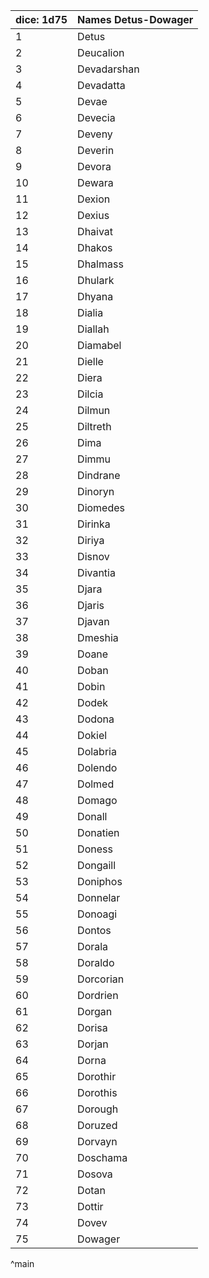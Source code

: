 | dice: 1d75 | Names Detus-Dowager|
| ---- | ---- |
|1|Detus|
|2|Deucalion|
|3|Devadarshan|
|4|Devadatta|
|5|Devae|
|6|Devecia|
|7|Deveny|
|8|Deverin|
|9|Devora|
|10|Dewara|
|11|Dexion|
|12|Dexius|
|13|Dhaivat|
|14|Dhakos|
|15|Dhalmass|
|16|Dhulark|
|17|Dhyana|
|18|Dialia|
|19|Diallah|
|20|Diamabel|
|21|Dielle|
|22|Diera|
|23|Dilcia|
|24|Dilmun|
|25|Diltreth|
|26|Dima|
|27|Dimmu|
|28|Dindrane|
|29|Dinoryn|
|30|Diomedes|
|31|Dirinka|
|32|Diriya|
|33|Disnov|
|34|Divantia|
|35|Djara|
|36|Djaris|
|37|Djavan|
|38|Dmeshia|
|39|Doane|
|40|Doban|
|41|Dobin|
|42|Dodek|
|43|Dodona|
|44|Dokiel|
|45|Dolabria|
|46|Dolendo|
|47|Dolmed|
|48|Domago|
|49|Donall|
|50|Donatien|
|51|Doness|
|52|Dongaill|
|53|Doniphos|
|54|Donnelar|
|55|Donoagi|
|56|Dontos|
|57|Dorala|
|58|Doraldo|
|59|Dorcorian|
|60|Dordrien|
|61|Dorgan|
|62|Dorisa|
|63|Dorjan|
|64|Dorna|
|65|Dorothir|
|66|Dorothis|
|67|Dorough|
|68|Doruzed|
|69|Dorvayn|
|70|Doschama|
|71|Dosova|
|72|Dotan|
|73|Dottir|
|74|Dovev|
|75|Dowager|
^main
